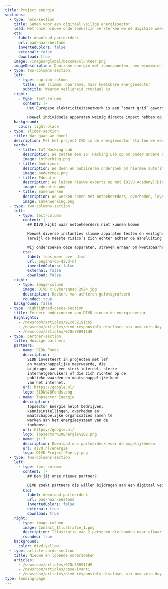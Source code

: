 ```yaml
---
title: Project energie
sections:
  - type: hero-section
    title: Samen voor een digitaal veilige energiesector
    lead: Met onze nieuwe onderzoekslijn versterken we de digitale weerbaarheid van het steeds kwetsbaarder wordende energiesysteem.
    cta:
      label: download partnerdeck
      url: pad/naar/bestand
      invertedColors: false
      external: false
      download: true
    image: /images/global/becomevolunteer.png
    imageDescription: Duurzame energie met zonnepanelen, een windmolen en EV laadpaal
  - type: two-columns-section
    left:
      - type: caption-column
        title: Een slimme, duurzame, maar kwetsbare energiesector
        subtitle: Waarom veiligheid cruciaal is
    right:
      - type: text-column
        content: |-
          Het Europese elektriciteitsnetwerk is een ‘smart grid’ geworden, waarin consumenten zowel gebruikers als producenten van energie zijn. Slimme, online verbonden apparaten helpen vraag en aanbod beter op elkaar af te stemmen, wat kansen biedt voor verduurzaming en marktinnovatie. Tegelijkertijd maakt dit ons energiesysteem kwetsbaar voor digitale aanvallen, zoals het bedreigende ‘Black-Out scenario, waarin cybercriminelen slimme apparaten manipuleren en grootschalige stroomstoringen veroorzaken.

          Hoewel individuele apparaten weinig directe impact hebben op het elektriciteitsnetwerk, kan grootschalige manipulatie door kwaadwillenden wel degelijk het elektriciteitsnetwerk ontwrichten en in sommige gevallen leiden tot een black-out op (inter)nationale schaal. Dit maakt het eerdergenoemde ‘smart grid’ kwetsbaar voor verstoring en angstzaaierij.
    background:
      color: light-black
  - type: slider-section
    title: Wat gaan we doen?
    description: Met het project CVD in de energiesector starten we een nieuwe onderzoekslijn om de digitale weerbaarheid van het steeds kwetsbaarder wordende energiesysteem te versterken. We richten ons op kennisontwikkeling, samenwerking en bewustwording binnen de sector en onderzoeken daarbij specifiek kwetsbaarheden in randapparatuur, zoals laadpalen, omvormers, thuisbatterijen en energiebeheersystemen.
    cards:
      - title: IoT Hacking Lab
        description: We zetten een IoT Hacking Lab op om onder andere randapparatuur zoals laadpalen, thuisbatterijen, omvormers e.d. te onderzoeken en testen.
        image: iothacking.png
      - title: Onderzoek
        description: We doen en publiceren onderzoek om hiermee autoriteiten en partners te ondersteunen bij handhaving en verbeteringen.
        image: onderzoek.png
      - title: Educatie
        description: We leiden nieuwe experts op met [DIVD.Academy](DIVD.Academy) door lesmateriaal, trainingen en workshops te ontwikkelen.
        image: educatie.png
      - title: Samenwerken
        description: We werken samen met netbeheerders, overheden, leveranciers, fabrikanten.
        image: samenwerking.png
  - type: two-columns-section
    left:
      - type: text-column
        content: |-
          ## DIVD kijkt waar netbeheerders niet kunnen komen

          Hoewel diverse instanties slimme apparaten testen en veiligheidsnormen opstellen, hebben netbeheerders alleen controle over het energienetwerk **tot de aansluiting.** 
          Terwijl de meeste risico’s zich echter achter de aansluiting en (slimme) meter bevinden, namelijk in apparaten die cybercriminelen kunnen misbruiken. 

          Wij onderzoeken deze apparaten, streven ernaar om kwetsbaarheden tijdig te identificeren en fabrikanten te informeren zodat deze kwetsbaarheden verholpen kunnen worden en evenetueel misbruik voorkomen kan worden.
        cta:
          label: lees meer over divd
          url: pagina-op-divd-nl
          invertedColors: false
          external: false
          download: false
    right:
      - type: image-column
        image: DIVD x Cybersquad 2024.jpg
        description: Hackers van achteren gefotografeerd
        rounded: true
    background: false
  - type: highlighted-cases-section
    title: Eerdere onderzoeken van DIVD binnen de energiesector
    highlights:
      - /newsroom/articles/91cd52191c65
      - /newsroom/articles/divd-responsibly-discloses-six-new-zero-day-vulnerabilities-to-vendor
      - /newsroom/articles/078c788911d9
  - type: partner-section
    title: Huidige partners
    partners:
      - name: SIDN Fonds
        description: |-
          SIDN investeert in projecten met lef
          en maatschappelijke meerwaarde, die
          bijdragen aan een sterk internet, sterke
          internetgebruikers of die zich richten op de
          publieke waarden en maatschappelijke kant
          van het internet.
        url: https://google.nl/
        logo: SIDN%20Fonds.png
      - name: Topsector Energie
        description: |-
          Topsector Energie helpt bedrijven,
          kennisinstellingen, overheden en
          maatschappelijke organisaties samen te
          werken aan het energiesysteem van de
          toekomst.
        url: https://google.nl/
        logo: Topsector%20Energie%202.png
      - name: jij?
        description: Download ons partnerdeck voor de mogelijkheden.
        url: divd.nl/energie
        logo: DIVD-Project-Energy.png
  - type: two-columns-section
    left:
      - type: text-column
        content: |-
          ## Ben jij onze nieuwe partner?

          DIVD zoekt partners die willen bijdragen aan een digitaal veiliger energiesysteem. Daarom nodigen we bedrijven, experts en professionals uit om expertise, apparatuur of onderzoekscapaciteit beschikbaar te stellen. Download ons sponsordeck voor meer informatie
        cta:
          label: download partnerdeck
          url: pad/naar/bestand
          invertedColors: false
          external: true
          download: true
    right:
      - type: image-column
        image: Contact_Illustratie_1.png
        description: Illustratie van 2 personen die handen naar elkaar uitsteken
        rounded: true
    background:
      color: divd-yellow
  - type: article-cards-section
    title: Nieuwe en lopende onderzoeken
    articles:
      - /newsroom/articles/078c788911d9
      - /newsroom/articles/case-ivanti
      - /newsroom/articles/divd-responsibly-discloses-six-new-zero-day-vulnerabilities-to-vendor
type: landing-page
---
```


